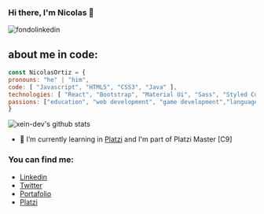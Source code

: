 ### Hi there, I'm Nicolas 👋
![fondolinkedin](https://user-images.githubusercontent.com/79024305/161687329-627bae93-200b-4de3-ba34-d6ebea4631aa.png)

## about me in code:
``` js
const NicolasOrtiz = {
pronouns: "he" | "him",
code: [ "Javascript", "HTML5", "CSS3", "Java" ],
technologies: [ "React", "Bootstrap", "Material Ui", "Sass", "Styled Components" ], 
passions: ["education", "web development", "game development","languages", "psychology", "sports", "personal development"]
}
```
![xein-dev's github stats](https://github-readme-stats.vercel.app/api?username=xein-dev)

- 🌱 I’m currently learning in [Platzi](https://platzi.com/p/Xein_dev/) and I'm part of Platzi Master [C9]

### You can find me:
  - [Linkedin](https://www.linkedin.com/in/nicolasortizdev/)
  - [Twitter](https://twitter.com/Xein_dev)
  - [Portafolio](https://xein-dev.github.io/Xein_dev/)
  - [Platzi](https://platzi.com/p/Xein_dev/)
  
<!--


**Xein-dev/Xein-dev** is a ✨ _special_ ✨ repository because its `README.md` (this file) appears on your GitHub profile.

Here are some ideas to get you started:

- 🔭 I’m currently working on ...

- 👯 I’m looking to collaborate on ...
- 🤔 I’m looking for help with ...
- 💬 Ask me about ...
- 📫 How to reach me: ...
- 😄 Pronouns: ...
- ⚡ Fun fact: ...
-->
